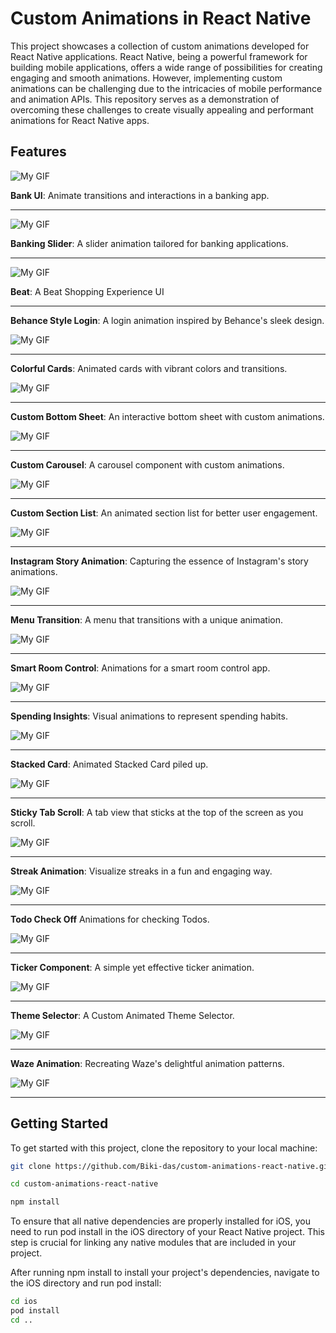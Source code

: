 # Custom Animations in React Native

This project showcases a collection of custom animations developed for React Native applications. React Native, being a powerful framework for building mobile applications, offers a wide range of possibilities for creating engaging and smooth animations. However, implementing custom animations can be challenging due to the intricacies of mobile performance and animation APIs. This repository serves as a demonstration of overcoming these challenges to create visually appealing and performant animations for React Native apps.

## Features

![My GIF](https://media.giphy.com/media/v1.Y2lkPTc5MGI3NjExZGQ0Nnl5NnB5bHIxd3pxamtjcXNreG1xY3Y0cXkyZmV2NGhrMmlzeSZlcD12MV9pbnRlcm5hbF9naWZfYnlfaWQmY3Q9Zw/EswgoEhAeXrmx1IyO8/giphy.gif)

**Bank UI**: Animate transitions and interactions in a banking app.

---

![My GIF](https://media.giphy.com/media/v1.Y2lkPTc5MGI3NjExa2p2bnc1YTdya3pqOTlobjVveTgzbWhjYnUzN3U2MnJlb3d3bTI5MCZlcD12MV9pbnRlcm5hbF9naWZfYnlfaWQmY3Q9Zw/AdAJSClvlF9n1rbtk5/giphy.gif)

**Banking Slider**: A slider animation tailored for banking applications.

---

![My GIF](https://media.giphy.com/media/v1.Y2lkPTc5MGI3NjExOGZhdDJoaXBuc2xkcGllZWg1czA5eTQ2dDR6eWY2bzk0amMzaWU2ZSZlcD12MV9pbnRlcm5hbF9naWZfYnlfaWQmY3Q9Zw/oVudd8DwOaOlFv98ru/giphy.gif)

**Beat**: A Beat Shopping Experience UI

---

**Behance Style Login**: A login animation inspired by Behance's sleek design.

![My GIF](https://media.giphy.com/media/v1.Y2lkPTc5MGI3NjExYXdqdmZiaG5meXA1bGtwbGU2OWdoZnJmajJ1cG42cHd3enVpdmdicSZlcD12MV9pbnRlcm5hbF9naWZfYnlfaWQmY3Q9Zw/ahgW0Wwldu5fgKyjBg/giphy.gif)

---

**Colorful Cards**: Animated cards with vibrant colors and transitions.

![My GIF](https://media.giphy.com/media/v1.Y2lkPTc5MGI3NjExMGJmcjZvcDNjcmdkZXQxeHpld2tib2g2M3dkczlsMnN2eXkwMnJpZSZlcD12MV9pbnRlcm5hbF9naWZfYnlfaWQmY3Q9Zw/KD8poIOBdK01R2DUBy/giphy.gif)

---

**Custom Bottom Sheet**: An interactive bottom sheet with custom animations.

![My GIF](https://media.giphy.com/media/v1.Y2lkPTc5MGI3NjExYXo3ZmtkZm5tY3N5dGUzZTYxZmFzMzluMm9yNXNpOXp4ZWRkd3FhNyZlcD12MV9pbnRlcm5hbF9naWZfYnlfaWQmY3Q9Zw/v7ufDJGtGxyNSqOQar/giphy.gif)

---

**Custom Carousel**: A carousel component with custom animations.

![My GIF](https://media.giphy.com/media/v1.Y2lkPTc5MGI3NjExdG80Ym5mZGI0NXl6aGVyc2dkbmVyanFjdGsydXBsbzZlbG43YzhzZCZlcD12MV9pbnRlcm5hbF9naWZfYnlfaWQmY3Q9Zw/5yu3RBXtXQVrL1UADi/giphy.gif)

---

**Custom Section List**: An animated section list for better user engagement.

![My GIF](https://media.giphy.com/media/v1.Y2lkPTc5MGI3NjExNm1peDF3M2RrOWo1OHpvcjBtdHBxcDFjcTY1NWxlZmRjbXZkamRvNSZlcD12MV9pbnRlcm5hbF9naWZfYnlfaWQmY3Q9Zw/AtY4y3OyQyLolD3uea/giphy.gif)

---

**Instagram Story Animation**: Capturing the essence of Instagram's story animations.

![My GIF](https://media.giphy.com/media/v1.Y2lkPTc5MGI3NjExM3F0ZXlob21wNXkzZ3Z3N2tsaW9vdGE3OXN0NWNtdXZoeWZhcmRlNSZlcD12MV9pbnRlcm5hbF9naWZfYnlfaWQmY3Q9Zw/DnntpW02QrLoapM3Uf/giphy-downsized-large.gif)

---

**Menu Transition**: A menu that transitions with a unique animation.

![My GIF](https://media.giphy.com/media/v1.Y2lkPTc5MGI3NjExOXhjNTlzcTRhbm5teWN6YWNsaDZsZTAxeDI0ZTV0d3Y2Y3k2ZjN6aiZlcD12MV9pbnRlcm5hbF9naWZfYnlfaWQmY3Q9Zw/p6rdEEMjj82zaDtDQd/giphy.gif)

---

**Smart Room Control**: Animations for a smart room control app.

![My GIF](https://media.giphy.com/media/v1.Y2lkPTc5MGI3NjExeGM5ZnB4YTdwdXlnN2VlOTJnemp0ZnpyZXlyOXZldzFuNGR3cDRtdSZlcD12MV9pbnRlcm5hbF9naWZfYnlfaWQmY3Q9Zw/YjY0i2utljXPriiURb/giphy.gif)

---

**Spending Insights**: Visual animations to represent spending habits.

![My GIF](https://media.giphy.com/media/v1.Y2lkPTc5MGI3NjExNHI5ZmIybGF0cGw2M3p4YjFmc29wYWt1cXA5eW9tZnYxaGQyM3hhbyZlcD12MV9pbnRlcm5hbF9naWZfYnlfaWQmY3Q9Zw/47AZoEQlKgLAS7QgeZ/giphy.gif)

---

**Stacked Card**: Animated Stacked Card piled up.

![My GIF](https://media.giphy.com/media/v1.Y2lkPTc5MGI3NjExb2R5YXpmeXhhNDVyZXRpYm9lcWYxMngzNmF6bWxoa3dreW5oYzBoaSZlcD12MV9pbnRlcm5hbF9naWZfYnlfaWQmY3Q9Zw/TFsSvjDk0VkLusHI6F/giphy.gif)

---

**Sticky Tab Scroll**: A tab view that sticks at the top of the screen as you scroll.

![My GIF](https://media.giphy.com/media/v1.Y2lkPTc5MGI3NjExOGtxOHhjNmtxaGZpeHo5M25kaWQ3YW56ZHpmcTJjbDdva2YyZnEycyZlcD12MV9pbnRlcm5hbF9naWZfYnlfaWQmY3Q9Zw/bmLA4kNJpNwtG5PeXN/giphy.gif)

---

**Streak Animation**: Visualize streaks in a fun and engaging way.

![My GIF](https://media.giphy.com/media/v1.Y2lkPTc5MGI3NjExdTdrdWdmc2N4cDZ1cHZvZ3kzbnhqOHlqd3AxNHVraXd2OGV4ZHd4MyZlcD12MV9pbnRlcm5hbF9naWZfYnlfaWQmY3Q9Zw/3vg2fr886Y0ec3o4R3/giphy.gif)

---

**Todo Check Off** Animations for checking Todos.

![My GIF](https://media.giphy.com/media/v1.Y2lkPTc5MGI3NjExNjhkMDF2Zm5xZ3dqcXN1YzZsOGxraWNocHc2aXl4ZnAxY2hwZG8yNyZlcD12MV9pbnRlcm5hbF9naWZfYnlfaWQmY3Q9Zw/cFMxFyPWr54kUmXB0r/giphy.gif)

---

**Ticker Component**: A simple yet effective ticker animation.

![My GIF](https://media.giphy.com/media/v1.Y2lkPTc5MGI3NjExbXhlYXZmaTVvMzFkZGliZ3ZyZzl0eWM2Yzh2bnhtazM0MHBka3FlNSZlcD12MV9pbnRlcm5hbF9naWZfYnlfaWQmY3Q9Zw/wvneFCtqC6UqWGq2Ep/giphy.gif)

---

**Theme Selector**: A Custom Animated Theme Selector.

![My GIF](https://media.giphy.com/media/v1.Y2lkPTc5MGI3NjExbG81bDUxenJyNmpreXhvdGUyd2huMGx0dWh0NDFqeTh5bzR5bnR5eCZlcD12MV9pbnRlcm5hbF9naWZfYnlfaWQmY3Q9Zw/lGPEkg9ZuB2FBVyVwY/giphy.gif)

---

**Waze Animation**: Recreating Waze's delightful animation patterns.

![My GIF](https://media.giphy.com/media/v1.Y2lkPTc5MGI3NjExZ3AxZzdtN2U4cDFhNGszdGxtbHVyeWp0bmNqZDk0Y2JyMmo1eGRjZCZlcD12MV9pbnRlcm5hbF9naWZfYnlfaWQmY3Q9Zw/Ilp6OWf3A7vGcY4dHB/giphy.gif)

---

## Getting Started

To get started with this project, clone the repository to your local machine:

```bash
git clone https://github.com/Biki-das/custom-animations-react-native.git
```

```bash
cd custom-animations-react-native
```

```bash
npm install
```

To ensure that all native dependencies are properly installed for iOS, you need to run pod install in the iOS directory of your React Native project. This step is crucial for linking any native modules that are included in your project.

After running npm install to install your project's dependencies, navigate to the iOS directory and run pod install:

```bash
cd ios
pod install
cd ..
```
